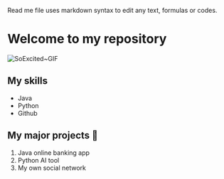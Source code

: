 Read me file uses markdown syntax to edit any text, formulas or codes.

# Welcome to my repository 
![SoExcited~GIF](https://github.com/Elsatron/wotech_est/assets/165931531/30a6488d-c97a-40ff-a2c6-6c946040330e)


## My skills
- Java
- Python
- Github

## My major projects 🙌
1. Java online banking app
2. Python AI tool
3. My own social network
